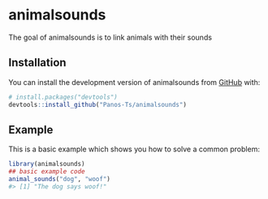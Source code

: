 
<!-- README.md is generated from README.Rmd. Please edit that file -->

# animalsounds

<!-- badges: start -->
<!-- badges: end -->

The goal of animalsounds is to link animals with their sounds

## Installation

You can install the development version of animalsounds from
[GitHub](https://github.com/) with:

``` r
# install.packages("devtools")
devtools::install_github("Panos-Ts/animalsounds")
```

## Example

This is a basic example which shows you how to solve a common problem:

``` r
library(animalsounds)
## basic example code
animal_sounds("dog", "woof")
#> [1] "The dog says woof!"
```
